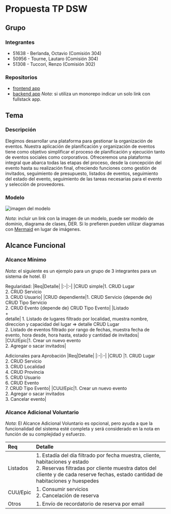# Propuesta TP DSW

## Grupo
### Integrantes
* 51638 - Berlanda, Octavio (Comisión 304)
* 50956 - Tourne, Lautaro (Comisión 304)
* 51308 - Tuccori, Renzo (Comisión 302)

### Repositorios
* [frontend app](http://hyperlinkToGihubOrGitlab)
* [backend app](http://hyperlinkToGihubOrGitlab)
*Nota*: si utiliza un monorepo indicar un solo link con fullstack app.

## Tema
### Descripción
Elegimos desarrollar una plataforma para gestionar la organización de eventos. Nuestra aplicación de planificación y organización de eventos tiene como objetivo simplificar el proceso de planificación y ejecución tanto de eventos sociales como corporativos. Ofreceremos una plataforma integral que abarca todas las etapas del proceso, desde la concepción del evento hasta su realización final, ofreciendo funciones como gestión de invitados, seguimiento de presupuesto, listados de eventos, seguimiento del estado del evento, seguimiento de las tareas necesarias para el evento y selección de proveedores. 

### Modelo
![imagen del modelo]()

*Nota*: incluir un link con la imagen de un modelo, puede ser modelo de dominio, diagrama de clases, DER. Si lo prefieren pueden utilizar diagramas con [Mermaid](https://mermaid.js.org) en lugar de imágenes.

## Alcance Funcional 

### Alcance Mínimo

*Nota*: el siguiente es un ejemplo para un grupo de 3 integrantes para un sistema de hotel. El 

Regularidad:
|Req|Detalle|
|:-|:-|
|CRUD simple|1. CRUD Lugar<br>2. CRUD Servicio<br>3. CRUD Usuario|
|CRUD dependiente|1. CRUD Servicio {depende de} CRUD Tipo Servicio<br>2. CRUD Evento {depende de} CRUD Tipo Evento|
|Listado<br>+<br>detalle| 1. Listado de lugares filtrado por localidad, muestra nombre, direccion y capacidad del lugar => detalle CRUD Lugar<br> 2. Listado de eventos filtrado por rango de fechas, muestra fecha de evento, hora desde, hora hasta, estado y cantidad de invitados|
|CUU/Epic|1. Crear un nuevo evento<br>2. Agregar o sacar invitados|


Adicionales para Aprobación
|Req|Detalle|
|:-|:-|
|CRUD |1. CRUD Lugar<br>2. CRUD Servicio<br>3. CRUD Localidad<br>4. CRUD Provincia<br>5. CRUD Usuario<br>6. CRUD Evento<br>7. CRUD Tipo Evento|
|CUU/Epic|1. Crear un nuevo evento<br>2. Agregar o sacar invitados<br>3. Cancelar evento|


### Alcance Adicional Voluntario

*Nota*: El Alcance Adicional Voluntario es opcional, pero ayuda a que la funcionalidad del sistema esté completa y será considerado en la nota en función de su complejidad y esfuerzo.

|Req|Detalle|
|:-|:-|
|Listados |1. Estadía del día filtrado por fecha muestra, cliente, habitaciones y estado <br>2. Reservas filtradas por cliente muestra datos del cliente y de cada reserve fechas, estado cantidad de habitaciones y huespedes|
|CUU/Epic|1. Consumir servicios<br>2. Cancelación de reserva|
|Otros|1. Envío de recordatorio de reserva por email|

